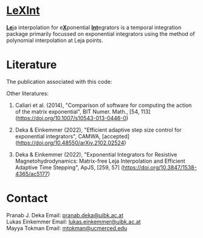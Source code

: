 #  [LeXInt](#)

[**Le**](#)ja interpolation for e[**X**](#)ponential [**Int**](#)egrators is a temporal integration package primarily focussed on exponential integrators using the method of polynomial interpolation at Leja points.







# Literature
The publication associated with this code:

Other literatures:
1. Caliari et al. (2014), "Comparison of software for computing the action of the matrix exponential", BIT Numer. Math., [54, 113] (https://doi.org/10.1007/s10543-013-0446-0)

2. Deka \& Einkemmer (2022), "Efficient adaptive step size control for exponential integrators", CAMWA, [accepted] (https://doi.org/10.48550/arXiv.2102.02524)

3. Deka \& Einkemmer (2022), "Exponential Integrators for Resistive Magnetohydrodynamics: Matrix-free Leja Interpolation and Efficient Adaptive Time Stepping", ApJS, [259, 57] (https://doi.org/10.3847/1538-4365/ac5177)

# Contact
Pranab J. Deka  Email: <pranab.deka@uibk.ac.at> <br />
Lukas Einkemmer Email: <lukas.einkemmer@uibk.ac.at> <br />
Mayya Tokman    Email: <mtokman@ucmerced.edu>
